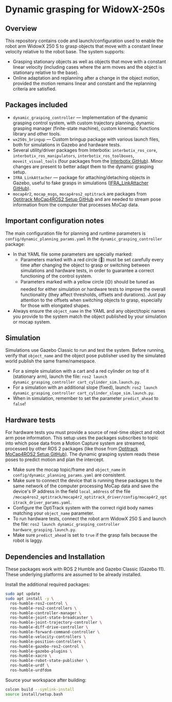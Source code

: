 # Dynamic grasping for WidowX-250s

## Overview

This repository contains code and launch/configuration used to enable the robot arm WidowX 250 S to grasp objects that move with a constant linear velocity relative to the robot base. The system supports:
- Grasping stationary objects as well as objects that move with a constant linear velocity (including cases where the arm moves and the object is stationary relative to the base).
- Online adaptation and replanning after a change in the object motion, provided the motion remains linear and constant and the replanning criteria are satisfied.

## Packages included

- `dynamic_grasping_controller` — Implementation of the dynamic grasping control system, with custom trajectory planning, dynamic grasping manager (finite-state machine), custom kinematic functions library and other tools.
- `wx250s_bringup` — Custom bringup package with various launch files, both for simulations in Gazebo and hardware tests.
- Several utility/driver packages from Interbotix: `interbotix_ros_core`, `interbotix_ros_manipulators`, `interbotix_ros_toolboxes`, `moveit_visual_tools` (four packages from the [Interbotix GitHub](https://github.com/Interbotix)). Minor changes are present to  better adapt them to the dynamic grasping setup.
- `IFRA_LinkAttacher` — package for attaching/detaching objects in Gazebo, useful to fake grasps in simulations ([IFRA_LinkAttacher GitHub](https://github.com/IFRA-Cranfield/IFRA_LinkAttacher)).
- `mocap4r2`, `mocap_msgs`, `mocap4ros2_optitrack` are packages from [Optitrack MoCap4ROS2 Setup GitHub](https://github.com/OptiTrack/mocap4ros2_optitrack) and are needed to stream pose information from the computer that processes MoCap data.

## Important configuration notes

The main configuration file for planning and runtime parameters is `config/dynamic_planning_params.yaml` in the `dynamic_grasping_controller` package:
- In that YAML file some parameters are specially marked:
  - Parameters marked with a red circle (🔴) must be set carefully every time after changing the object to grasp or switching between simulations and hardware tests, in order to guarantee a correct functioning of the control system.
  - Parameters marked with a yellow circle (🟡) should be tuned as needed for either simulation or hardware tests to improve the overall functionality (they affect thresholds, offsets and durations). Just pay attention to the offsets when switching objects to grasp, especially for those with elongated shapes.
- Always ensure the `object_name` in the YAML and any object/topic names you provide to the system match the object published by your simulation or mocap system.

## Simulation

Simulations use Gazebo Classic to run and test the system. Before running, verify that `object_name` and the object pose publisher used by the simulated world publish the same frame/namespace.
- For a simple simulation with a cart and a red cylinder on top of it (stationary arm), launch the file: `ros2 launch dynamic_grasping_controller cart_cylinder_sim.launch.py`.
- For a simulation with an additional slope (fixed), launch: `ros2 launch dynamic_grasping_controller cart_cylinder_slope_sim.launch.py`.
- When in simulation, remember to set the parameter `predict_ahead` to `false`!

## Hardware tests

For hardware tests you must provide a source of real-time object and robot arm pose information. This setup uses the packages subscribes to topic into which pose data from a Motion Capture system are streamed, processed by other ROS 2 packages (like those from [Optitrack MoCap4ROS2 Setup GitHub](https://github.com/OptiTrack/mocap4ros2_optitrack)). The dynamic grasping system reads these poses to predict motion and plan the intercept.
- Make sure the mocap topic/frame and `object_name` in `config/dynamic_planning_params.yaml` are consistent.
- Make sure to connect the device that is running these packages to the same network of the computer processing MoCap data and save the device's IP address in the field `local_address` of the file `/mocap4ros2_optitrack/mocap4r2_optitrack_driver/config/mocap4r2_optitrack_driver_params.yaml`.
- Configure the OptiTrack system with the correct rigid body names matching your `object_name` parameter.
- To run hardware tests, connect the robot arm WidowX 250 S and launch the file: `ros2 launch dynamic_grasping_controller hardware_grasping.launch.py`.
- Make sure `predict_ahead` is set to `true` if the grasp fails because the robot is laggy.

## Dependencies and Installation

These packages work with ROS 2 Humble and Gazebo Classic (Gazebo 11). These underlying platforms are assumed to be already installed.

Install the additional required packages:

```bash
sudo apt update
sudo apt install -y \
  ros-humble-ros2-control \
  ros-humble-ros2-controllers \
  ros-humble-controller-manager \
  ros-humble-joint-state-broadcaster \
  ros-humble-joint-trajectory-controller \
  ros-humble-diff-drive-controller \
  ros-humble-forward-command-controller \
  ros-humble-velocity-controllers \
  ros-humble-position-controllers \
  ros-humble-gazebo-ros2-control \
  ros-humble-gazebo-plugins \
  ros-humble-xacro \
  ros-humble-robot-state-publisher \
  ros-humble-urdf \
  ros-humble-urdfdom
```

Source your workspace after building:

```bash
colcon build --symlink-install
source install/setup.bash
```
